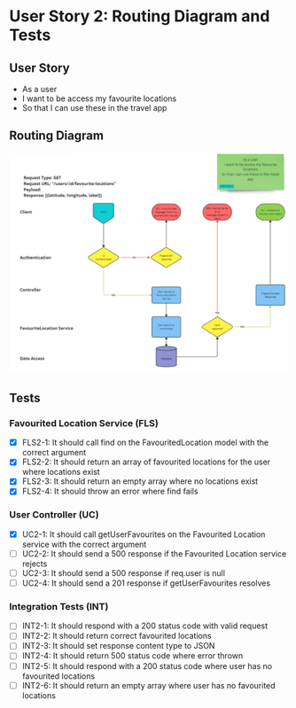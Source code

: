 # User Story 2: Routing Diagram and Tests

## User Story

- As a user
- I want to be access my favourite locations
- So that I can use these in the travel app

## Routing Diagram

![User story 1 Routing diagram](./images/user-story-2-routing-diagram.PNG)

## Tests

### Favourited Location Service (FLS)

- [x] FLS2-1: It should call find on the FavouritedLocation model with the correct argument
- [x] FLS2-2: It should return an array of favourited locations for the user where locations exist
- [x] FLS2-3: It should return an empty array where no locations exist
- [x] FLS2-4: It should throw an error where find fails

### User Controller (UC)

- [x] UC2-1: It should call getUserFavourites on the Favourited Location service with the correct argument
- [ ] UC2-2: It should send a 500 response if the Favourited Location service rejects
- [ ] UC2-3: It should send a 500 response if req.user is null
- [ ] UC2-4: It should send a 201 response if getUserFavourites resolves

### Integration Tests (INT)

- [ ] INT2-1: It should respond with a 200 status code with valid request
- [ ] INT2-2: It should return correct favourited locations
- [ ] INT2-3: It should set response content type to JSON
- [ ] INT2-4: It should return 500 status code where error thrown
- [ ] INT2-5: It should respond with a 200 status code where user has no favourited locations
- [ ] INT2-6: It should return an empty array where user has no favourited locations

